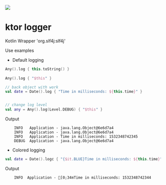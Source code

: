 [![](https://jitpack.io/v/vyasenenko/ktor-logger.svg)](https://jitpack.io/#vyasenenko/ktor-logger)
# ktor logger

Kotlin Wrapper 'org.slf4j:slf4j' 

Use examples
* Default logging
```kotlin
Any().log { this.toString() }
 
Any().log { "$this" }

// back object with work
val date = Date().log { "Time in milliseconds: ${this.time}" }


// change log level
val any = Any().log(Level.DEBUG) { "$this" }
```
Output
```$xslt
    INFO   Application - java.lang.Object@6e6d7a4
    INFO   Application - java.lang.Object@6e6d7a4
    INFO   Application - Time in milliseconds: 1532348742345
    DEBUG  Application - java.lang.Object@6e6d7a4
```
* Colored logging
```kotlin
val date = Date().logc { "{$it.BLUE}Time in milliseconds: ${this.time}" }
```
Output
```text
    INFO  Application - [0;34mTime in milliseconds: 1532348742344
```
